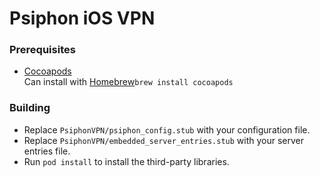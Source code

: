 # Psiphon iOS VPN

### Prerequisites
- [Cocoapods](https://cocoapods.org/)
<br/>Can install with [Homebrew](https://brew.sh/)`brew install cocoapods`

### Building
- Replace `PsiphonVPN/psiphon_config.stub` with your configuration file.
- Replace `PsiphonVPN/embedded_server_entries.stub` with your server entries file.
- Run `pod install` to install the third-party libraries.
